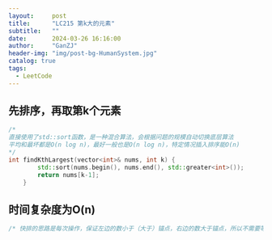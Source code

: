 ```yaml
---
layout:     post
title:      "LC215 第k大的元素"
subtitle:   ""
date:       2024-03-26 16:16:00
author:     "GanZJ"
header-img: "img/post-bg-HumanSystem.jpg"
catalog: true
tags:
  - LeetCode
---
```




## 先排序，再取第k个元素

```cpp
/*
直接使用了std::sort函数，是一种混合算法，会根据问题的规模自动切换底层算法
平均和最坏都是O(n log n)，最好一般也是O(n log n)，特定情况插入排序能O(n)
*/ 
int findKthLargest(vector<int>& nums, int k) {
        std::sort(nums.begin(), nums.end(), std::greater<int>());
        return nums[k-1];
    }

```



## 时间复杂度为O(n)

```cpp
/* 快排的思路是每次操作，保证左边的数小于（大于）锚点，右边的数大于锚点，所以不需要等到数组排序完毕，只要当锚点为第k个数即可得到题解*/
```



